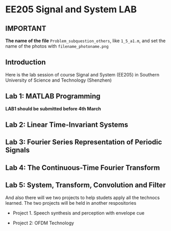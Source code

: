 # EE205 Signal and System LAB

## IMPORTANT

**The name of the file**
`Problem_subquestion_others`, like `1_5_a1.m`, and set the name of the photos with `filename_photoname.png`

## Introduction

Here is the lab session of course Signal and System (EE205) in Southern University of Science and Technology (Shenzhen)

## Lab 1: MATLAB Programming

**LAB1 should be submitted before 4th March**

## Lab 2: Linear Time-Invariant Systems

## Lab 3: Fourier Series Representation of Periodic Signals

## Lab 4: The Continuous-Time Fourier Transform

## Lab 5: System, Transform, Convolution and Filter

And also there will we two projects to help studets apply all the technocs learned. The two projects will be held in another respositories

- Project 1. Speech synthesis and perception with envelope cue

- Project 2: OFDM Technology
